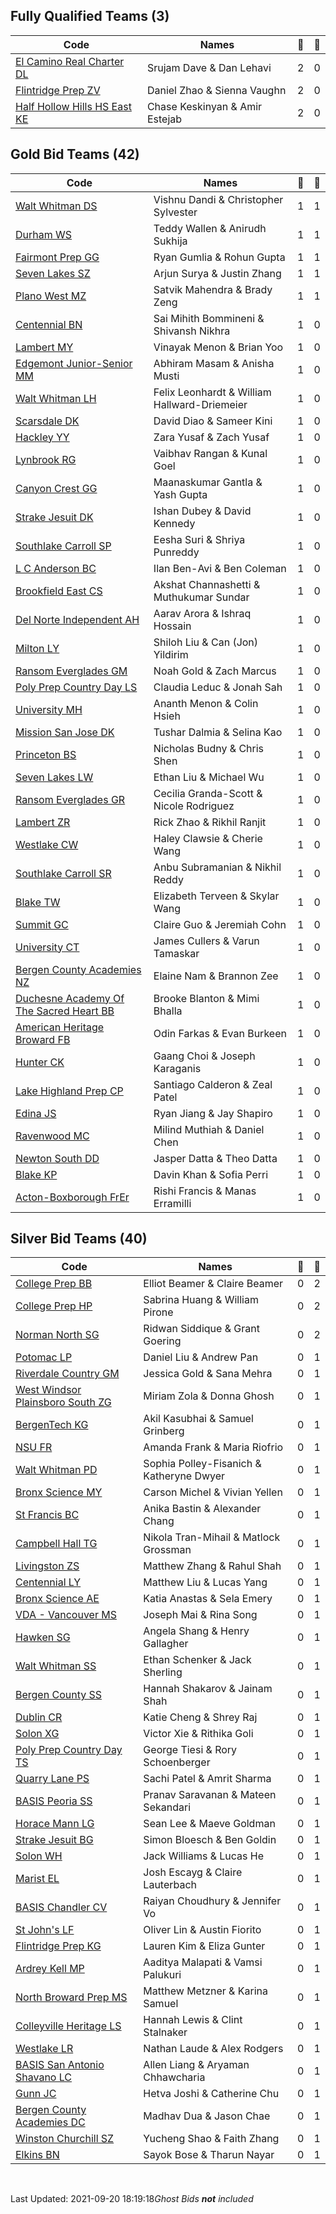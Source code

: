 ## Fully Qualified Teams (3)
| Code | Names | 🥇 | 🥈 | 
| --- | --- | --- | --- |
| [El Camino Real Charter DL](http://tournaments.tech/?team=61490adee6c29c2e8762bfab) | Srujam Dave & Dan Lehavi | 2 | 0 |
| [Flintridge Prep ZV](http://tournaments.tech/?team=61490adee6c29c2e8762bfac) | Daniel Zhao & Sienna Vaughn | 2 | 0 |
| [Half Hollow Hills HS East KE](http://tournaments.tech/?team=61490adee6c29c2e8762bfc0) | Chase Keskinyan & Amir Estejab | 2 | 0 |

## Gold Bid Teams (42)
| Code | Names | 🥇 | 🥈 | 
| --- | --- | --- | --- |
| [Walt Whitman DS](http://tournaments.tech/?team=61490adee6c29c2e8762bfa9) | Vishnu Dandi & Christopher Sylvester | 1 | 1 |
| [Durham WS](http://tournaments.tech/?team=61490adee6c29c2e8762bfaa) | Teddy Wallen & Anirudh Sukhija | 1 | 1 |
| [Fairmont Prep GG](http://tournaments.tech/?team=61490adee6c29c2e8762bfb1) | Ryan Gumlia & Rohun Gupta | 1 | 1 |
| [Seven Lakes SZ](http://tournaments.tech/?team=61490adee6c29c2e8762bfc6) | Arjun Surya & Justin Zhang | 1 | 1 |
| [Plano West MZ](http://tournaments.tech/?team=61490adee6c29c2e8762bfd3) | Satvik Mahendra & Brady Zeng | 1 | 1 |
| [Centennial BN](http://tournaments.tech/?team=61490adee6c29c2e8762bfad) | Sai Mihith Bommineni & Shivansh Nikhra | 1 | 0 |
| [Lambert MY](http://tournaments.tech/?team=61490adee6c29c2e8762bfae) | Vinayak Menon & Brian Yoo | 1 | 0 |
| [Edgemont Junior-Senior MM](http://tournaments.tech/?team=61490adee6c29c2e8762bfaf) | Abhiram Masam & Anisha Musti | 1 | 0 |
| [Walt Whitman LH](http://tournaments.tech/?team=61490adee6c29c2e8762bfb0) | Felix Leonhardt & William Hallward-Driemeier | 1 | 0 |
| [Scarsdale DK](http://tournaments.tech/?team=61490adee6c29c2e8762bfb2) | David Diao & Sameer Kini | 1 | 0 |
| [Hackley YY](http://tournaments.tech/?team=61490adee6c29c2e8762bfb4) | Zara Yusaf & Zach Yusaf | 1 | 0 |
| [Lynbrook RG](http://tournaments.tech/?team=61490adee6c29c2e8762bfb5) | Vaibhav Rangan & Kunal Goel | 1 | 0 |
| [Canyon Crest GG](http://tournaments.tech/?team=61490adee6c29c2e8762bfb6) | Maanaskumar Gantla & Yash Gupta | 1 | 0 |
| [Strake Jesuit DK](http://tournaments.tech/?team=61490adee6c29c2e8762bfb8) | Ishan Dubey & David Kennedy | 1 | 0 |
| [Southlake Carroll SP](http://tournaments.tech/?team=61490adee6c29c2e8762bfb9) | Eesha Suri & Shriya Punreddy | 1 | 0 |
| [L C Anderson BC](http://tournaments.tech/?team=61490adee6c29c2e8762bfbc) | Ilan Ben-Avi & Ben Coleman | 1 | 0 |
| [Brookfield East CS](http://tournaments.tech/?team=61490adee6c29c2e8762bfbd) | Akshat Channashetti & Muthukumar Sundar | 1 | 0 |
| [Del Norte Independent AH](http://tournaments.tech/?team=61490adee6c29c2e8762bfbf) | Aarav Arora & Ishraq Hossain | 1 | 0 |
| [Milton LY](http://tournaments.tech/?team=61490adee6c29c2e8762bfc2) | Shiloh Liu & Can (Jon) Yildirim | 1 | 0 |
| [Ransom Everglades GM](http://tournaments.tech/?team=61490adee6c29c2e8762bfc3) | Noah Gold & Zach Marcus | 1 | 0 |
| [Poly Prep Country Day LS](http://tournaments.tech/?team=61490adee6c29c2e8762bfc4) | Claudia Leduc & Jonah Sah | 1 | 0 |
| [University MH](http://tournaments.tech/?team=61490adee6c29c2e8762bfc5) | Ananth Menon & Colin Hsieh | 1 | 0 |
| [Mission San Jose DK](http://tournaments.tech/?team=61490adee6c29c2e8762bfc7) | Tushar Dalmia & Selina Kao | 1 | 0 |
| [Princeton BS](http://tournaments.tech/?team=61490adee6c29c2e8762bfc9) | Nicholas Budny & Chris Shen | 1 | 0 |
| [Seven Lakes LW](http://tournaments.tech/?team=61490adee6c29c2e8762bfca) | Ethan Liu & Michael Wu | 1 | 0 |
| [Ransom Everglades GR](http://tournaments.tech/?team=61490adee6c29c2e8762bfcb) | Cecilia Granda-Scott & Nicole Rodriguez | 1 | 0 |
| [Lambert ZR](http://tournaments.tech/?team=61490adee6c29c2e8762bfcd) | Rick Zhao & Rikhil Ranjit | 1 | 0 |
| [Westlake CW](http://tournaments.tech/?team=61490adee6c29c2e8762bfce) | Haley Clawsie & Cherie Wang | 1 | 0 |
| [Southlake Carroll SR](http://tournaments.tech/?team=61490adee6c29c2e8762bfcf) | Anbu Subramanian & Nikhil Reddy | 1 | 0 |
| [Blake TW](http://tournaments.tech/?team=61490adee6c29c2e8762bfd0) | Elizabeth Terveen & Skylar Wang | 1 | 0 |
| [Summit GC](http://tournaments.tech/?team=61490adee6c29c2e8762bfd1) | Claire Guo & Jeremiah Cohn | 1 | 0 |
| [University CT](http://tournaments.tech/?team=61490adee6c29c2e8762bfd4) | James Cullers & Varun Tamaskar | 1 | 0 |
| [Bergen County Academies NZ](http://tournaments.tech/?team=61490adee6c29c2e8762bfd8) | Elaine Nam & Brannon Zee | 1 | 0 |
| [Duchesne Academy Of The Sacred Heart BB](http://tournaments.tech/?team=61490adee6c29c2e8762bfdb) | Brooke Blanton & Mimi Bhalla | 1 | 0 |
| [American Heritage Broward FB](http://tournaments.tech/?team=61490adee6c29c2e8762bfdc) | Odin Farkas & Evan Burkeen | 1 | 0 |
| [Hunter CK](http://tournaments.tech/?team=61490adee6c29c2e8762bfdd) | Gaang Choi & Joseph Karaganis | 1 | 0 |
| [Lake Highland Prep CP](http://tournaments.tech/?team=61490adee6c29c2e8762bfe4) | Santiago Calderon & Zeal Patel | 1 | 0 |
| [Edina JS](http://tournaments.tech/?team=61490adee6c29c2e8762bfe6) | Ryan Jiang & Jay Shapiro | 1 | 0 |
| [Ravenwood MC](http://tournaments.tech/?team=61490adee6c29c2e8762bfe7) | Milind Muthiah & Daniel Chen | 1 | 0 |
| [Newton South DD](http://tournaments.tech/?team=61490adee6c29c2e8762bff4) | Jasper Datta & Theo Datta | 1 | 0 |
| [Blake KP](http://tournaments.tech/?team=61490adee6c29c2e8762bff8) | Davin Khan & Sofia Perri | 1 | 0 |
| [Acton-Boxborough FrEr](http://tournaments.tech/?team=61490adee6c29c2e8762bfff) | Rishi Francis & Manas Erramilli | 1 | 0 |

## Silver Bid Teams (40)
| Code | Names | 🥇 | 🥈 | 
| --- | --- | --- | --- |
| [College Prep BB](http://tournaments.tech/?team=61490adee6c29c2e8762bfb3) | Elliot Beamer & Claire Beamer | 0 | 2 |
| [College Prep HP](http://tournaments.tech/?team=61490adee6c29c2e8762bfbe) | Sabrina Huang & William Pirone | 0 | 2 |
| [Norman North SG](http://tournaments.tech/?team=61490adee6c29c2e8762bfd7) | Ridwan Siddique & Grant Goering | 0 | 2 |
| [Potomac LP](http://tournaments.tech/?team=61490adee6c29c2e8762bfb7) | Daniel Liu & Andrew Pan | 0 | 1 |
| [Riverdale Country GM](http://tournaments.tech/?team=61490adee6c29c2e8762bfba) | Jessica Gold & Sana Mehra | 0 | 1 |
| [West Windsor Plainsboro South ZG](http://tournaments.tech/?team=61490adee6c29c2e8762bfbb) | Miriam Zola & Donna Ghosh | 0 | 1 |
| [BergenTech KG](http://tournaments.tech/?team=61490adee6c29c2e8762bfc1) | Akil Kasubhai & Samuel Grinberg | 0 | 1 |
| [NSU FR](http://tournaments.tech/?team=61490adee6c29c2e8762bfc8) | Amanda Frank & Maria Riofrio | 0 | 1 |
| [Walt Whitman PD](http://tournaments.tech/?team=61490adee6c29c2e8762bfcc) | Sophia Polley-Fisanich & Katheryne Dwyer | 0 | 1 |
| [Bronx Science MY](http://tournaments.tech/?team=61490adee6c29c2e8762bfd5) | Carson Michel & Vivian Yellen | 0 | 1 |
| [St Francis BC](http://tournaments.tech/?team=61490adee6c29c2e8762bfd6) | Anika Bastin & Alexander Chang | 0 | 1 |
| [Campbell Hall TG](http://tournaments.tech/?team=61490adee6c29c2e8762bfd9) | Nikola Tran-Mihail & Matlock Grossman | 0 | 1 |
| [Livingston ZS](http://tournaments.tech/?team=61490adee6c29c2e8762bfda) | Matthew Zhang & Rahul Shah | 0 | 1 |
| [Centennial LY](http://tournaments.tech/?team=61490adee6c29c2e8762bfde) | Matthew Liu & Lucas Yang | 0 | 1 |
| [Bronx Science AE](http://tournaments.tech/?team=61490adee6c29c2e8762bfdf) | Katia Anastas & Sela Emery | 0 | 1 |
| [VDA - Vancouver MS](http://tournaments.tech/?team=61490adee6c29c2e8762bfe0) | Joseph Mai & Rina Song | 0 | 1 |
| [Hawken SG](http://tournaments.tech/?team=61490adee6c29c2e8762bfe1) | Angela Shang & Henry Gallagher | 0 | 1 |
| [Walt Whitman SS](http://tournaments.tech/?team=61490adee6c29c2e8762bfe2) | Ethan Schenker & Jack Sherling | 0 | 1 |
| [Bergen County SS](http://tournaments.tech/?team=61490adee6c29c2e8762bfe8) | Hannah Shakarov & Jainam Shah | 0 | 1 |
| [Dublin CR](http://tournaments.tech/?team=61490adee6c29c2e8762bfe9) | Katie Cheng & Shrey Raj | 0 | 1 |
| [Solon XG](http://tournaments.tech/?team=61490adee6c29c2e8762bfea) | Victor Xie & Rithika Goli | 0 | 1 |
| [Poly Prep Country Day TS](http://tournaments.tech/?team=61490adee6c29c2e8762bfeb) | George Tiesi & Rory Schoenberger | 0 | 1 |
| [Quarry Lane PS](http://tournaments.tech/?team=61490adee6c29c2e8762bfec) | Sachi Patel & Amrit Sharma | 0 | 1 |
| [BASIS Peoria SS](http://tournaments.tech/?team=61490adee6c29c2e8762bfed) | Pranav Saravanan & Mateen Sekandari | 0 | 1 |
| [Horace Mann LG](http://tournaments.tech/?team=61490adee6c29c2e8762bfee) | Sean Lee & Maeve Goldman | 0 | 1 |
| [Strake Jesuit BG](http://tournaments.tech/?team=61490adee6c29c2e8762bfef) | Simon Bloesch & Ben Goldin | 0 | 1 |
| [Solon WH](http://tournaments.tech/?team=61490adee6c29c2e8762bff0) | Jack Williams & Lucas He | 0 | 1 |
| [Marist EL](http://tournaments.tech/?team=61490adee6c29c2e8762bff1) | Josh Escayg & Claire Lauterbach | 0 | 1 |
| [BASIS Chandler CV](http://tournaments.tech/?team=61490adee6c29c2e8762bff2) | Raiyan Choudhury & Jennifer Vo | 0 | 1 |
| [St John's LF](http://tournaments.tech/?team=61490adee6c29c2e8762bff7) | Oliver Lin & Austin Fiorito | 0 | 1 |
| [Flintridge Prep KG](http://tournaments.tech/?team=61490adee6c29c2e8762c000) | Lauren Kim & Eliza Gunter | 0 | 1 |
| [Ardrey Kell MP](http://tournaments.tech/?team=61490adee6c29c2e8762c001) | Aaditya Malapati & Vamsi Palukuri | 0 | 1 |
| [North Broward Prep MS](http://tournaments.tech/?team=61490adee6c29c2e8762c002) | Matthew Metzner & Karina Samuel | 0 | 1 |
| [Colleyville Heritage LS](http://tournaments.tech/?team=61490adee6c29c2e8762c006) | Hannah Lewis & Clint Stalnaker | 0 | 1 |
| [Westlake LR](http://tournaments.tech/?team=61490adee6c29c2e8762c00e) | Nathan Laude & Alex Rodgers | 0 | 1 |
| [BASIS San Antonio Shavano LC](http://tournaments.tech/?team=61490adee6c29c2e8762c015) | Allen Liang & Aryaman Chhawcharia | 0 | 1 |
| [Gunn JC](http://tournaments.tech/?team=61490adee6c29c2e8762c016) | Hetva Joshi & Catherine Chu | 0 | 1 |
| [Bergen County Academies DC](http://tournaments.tech/?team=61490adee6c29c2e8762c05e) | Madhav Dua & Jason Chae | 0 | 1 |
| [Winston Churchill SZ](http://tournaments.tech/?team=61490adee6c29c2e8762c060) | Yucheng Shao & Faith Zhang | 0 | 1 |
| [Elkins BN](http://tournaments.tech/?team=61490adee6c29c2e8762c063) | Sayok Bose & Tharun Nayar | 0 | 1 |

<br><p style="color: var(--bs-warning);">Last Updated: 2021-09-20 18:19:18<em>Ghost Bids <b>not</b> included</em></p>